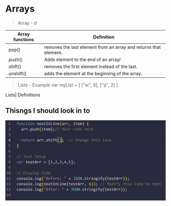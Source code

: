 # Arrays

> Array - d

Array functions| Definition
---- | ----
.pop()| removes the last element from an array and returns that element.
.push()| Adds element to the end of an array/
.shift()| removes the first element instead of the last.
.unshift()| adds the element at the beginning of the array.

> Lists - Example var myList = [ ["w", 0], ["p", 2] ]

Lists| Definitions



## Thisngs I should look in to 

![shift](images/arraypush.png)